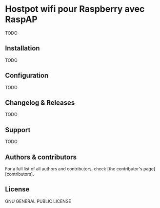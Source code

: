 # Hostpot wifi pour Raspberry avec RaspAP

TODO

## Installation

TODO

## Configuration


TODO

## Changelog & Releases


TODO

## Support


TODO

## Authors & contributors


For a full list of all authors and contributors,
check [the contributor's page][contributors].

## License

GNU GENERAL PUBLIC LICENSE
